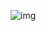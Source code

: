 ![img](https://gitee.com/dachuant/image/raw/master/picgo/Ciqc1F9sBg6AWtz9AABxSM2101E981-20201122160712701.png)

